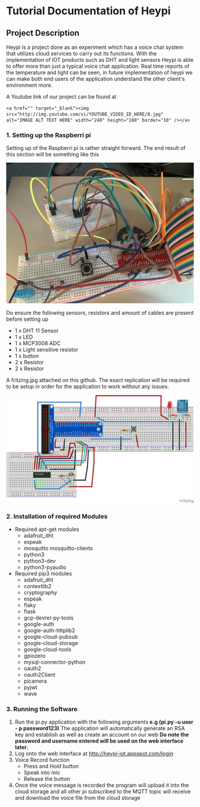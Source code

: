 # Tutorial Documentation of Heypi 

## Project Description

Heypi is a project done as an experiment which has a voice chat system that utilizes cloud services to carry out its functions. With the implementation of IOT products such as DHT and light sensors Heypi is able to offer more than just a typical voice chat application. Real time reports of the temperature and light can be seen, in future implementation of heypi we can make both end users of the application understand the other client's environment more. 

A Youtube link of our project can be found at 

```
<a href="" target="_blank"><img src="http://img.youtube.com/vi/YOUTUBE_VIDEO_ID_HERE/0.jpg" 
alt="IMAGE ALT TEXT HERE" width="240" height="180" border="10" /></a>
```

### 1. Setting up the Raspberri pi

Setting up of the Raspberri pi is rather straight forward. The end result of this section will be something like this

![Finished](/images/finished.jpg)

Do ensure the following sensors, resistors and amount of cables are present before setting up

- 1 x DHT 11 Sensor
- 1 x LED 
- 1 x  MCP3008 ADC
- 1 x  Light sensitive resistor
- 1 x button
- 2 x Resistor 
- 2 x Resistor

A fritzing.jpg attached on this github. The exact replication will be required to be setup in order for the application to work without any issues.

![Fritzing diagram](/images/Fritzing.png)

### 2. Installation of required Modules

* Required apt-get modules
  * adafruit_dht
  - espeak
  - mosquitto mosquitto-clients
  - python3
  - python3-dev
  - python3-pyaudio
* Required pip3 modules
  * adafruit_dht
  - contextlib2
  - cryptography
  - espeak
  - flaky
  - flask
  - gcp-devrel-py-tools
  - google-auth
  - google-auth-httplib2
  - google-cloud-pubsub
  - google-cloud-storage
  - google-cloud-tools
  - gpiozero
  - mysql-connector-python
  - oauth2
  - oauth2Client
  - picamera
  - pyjwt
  - wave

### 3. Running the Software

1. Run the pi.py application with the following arguments **e.g (pi.py -u user - p password123)** The application will automatically generate an RSA key and establish as well as create an account on our web **Do note the password and username entered will be used on the web interface later.**
2. Log onto the web interface at http://heypi-iot.appspot.com/login
3. Voice Record function
   - Press and Hold button
   - Speak into mic
   - Release the button
4. Once the voice message is recorded the program will upload it into the cloud storage and all other pi subscribed to the MQTT topic will receive and download the voice file from the cloud storage